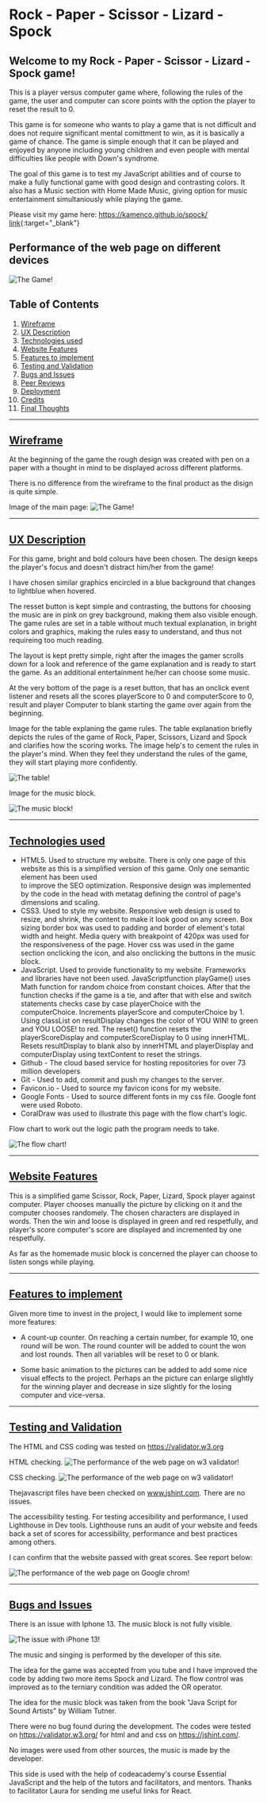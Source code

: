 
# Rock - Paper - Scissor - Lizard - Spock
## Welcome to my Rock - Paper - Scissor - Lizard - Spock game!

This is a player versus computer game where, following the rules of the game, the user and computer can score points 
with the option the player to reset the result to 0.

This game is for someone who wants to play a game that is not difficult and does not require significant mental comittment to win, as it is basically a game of chance. The game is simple enough that it can be played and enjoyed by anyone including young children and even people with mental difficulties like people with Down's syndrome.

The goal of this game is to test my JavaScript abilities and of course to make a fully functional game with good design and contrasting colors. It also has a Music section with Home Made Music, giving option for music entertainment simultaniously while playing the game.

Please visit my game here:
https://kamenco.github.io/spock/ 
[link](https://kamenco.github.io/spock/){:target="_blank"}
## Performance of the web page on different devices

![The Game!](assets/screen_one.png "Screenshop of the game Rock, Scissors, Paper, Lizard and Spock")

## Table of Contents
1. [Wireframe](#wireframe)
2. [UX Description](#ux-description)
3. [Technologies used](#technologies-used)
4. [Website Features](#website-features)
5. [Features to implement](#other-features-to-implement)
6. [Testing and Validation](#testing-and-validation)
7. [Bugs and Issues](#bugs-and-issues)
8. [Peer Reviews](#peer-reviews)
9. [Deployment](#deployment)
10. [Credits](#credits)
11. [Final Thoughts](#final-thoughts-for-pp2)

---

## [Wireframe](#wireframe)

At the beginning of the game the rough design was created with pen on a paper with a thought in mind to be displayed across different platforms.

There is no difference from the wireframe to the final product as the disign is quite simple. 

Image of the main page:
![The Game!](assets/main_page.png "Screenshop of the game Rock, Scissors, Paper, Lizard and Spock")

---

## [UX Description](#ux-description)

For this game, bright and bold colours have been chosen. The design keeps the player's focus and doesn't distract him/her from the game!

I have chosen similar graphics encircled in a blue background that changes to lightblue when hovered.

The resset button is kept simple and contrasting, the buttons for choosing the music are in pink on grey background, making them also visible enough. The game rules are set in a table without much textual explanation, in bright colors and graphics, making the rules easy to understand, and thus not requireing too much reading. 

The layout is kept pretty simple, right after the images the gamer scrolls down for a look and reference of the game explanation and is ready to start the game. As an additional entertainment he/her can choose some music.

At the very bottom of the page is a  reset button, that has an onclick event listener and resets all the scores playerScore to 0 and computerScore to 0, result and player Computer to blank starting the game over again from the beginning. 

Image for the table explaning the game rules.
The table explanation briefly depicts the rules of the game of Rock, Paper, Scissors, Lizard and Spock and clarifies how the scoring works. The image help's to cement the rules in the player's mind. When they feel they understand the rules of the game, they will start playing more confidently.

![The table!](assets/image.png "The table")


Image for the music block.

![The music block!](assets/image_three.png "The music block")

---

## [Technologies used](#technologies-used)

- HTML5. Used to structure my website. There is only one page of this website as this is a simplified version of this game. Only one semantic element has been used <main> to improve the SEO optimization. Responsive design was implemented by the code in the head with metatag defining the control of page's dimensions and scaling.
- CSS3. Used to style my website.  Responsive web design is used to resize, and shrink, the content to make it look good on any screen.  Box sizing border box was used to  padding and border of element's total width and height. Media query with breakpoint of 420px was used for the responsiveness of the page. Hover css was used in the game section onclicking the icon, and also onclicking the buttons in the music block.
- JavaScript. Used to provide functionality to my website. Frameworks and libraries have not been used. JavaScriptfunction playGame() uses Math function for random choice from constant choices. After that the function checks if the game is a tie, and after that with else and switch statements checks case by case playerChoice with the computerChoice. Increments playerScore and computerChoice by 1. Using classList on resultDisplay changes the color of YOU WIN! to green and YOU LOOSE! to red. The reset() function resets the playerScoreDisplay and computerScoreDisplay to 0 using innerHTML. Resets resultDisplay to blank also by innerHTML and playerDisplay and computerDisplay using textContent to reset the strings.
- Github - The cloud based service for hosting repositories for over 73 million developers
- Git - Used to add, commit and push my changes to the server.
- Favicon.io - Used to source my favicon icons for my website.
- Google Fonts - Used to source different fonts in my css file. Google font were used Roboto.
- CoralDraw was used to illustrate this page with the flow chart's logic.
 
Flow chart to work out the logic path the program needs to take.

![The flow chart!](assets/play.png "The illustration")

---
## [Website Features](#website-features)

This is a simplified game Scissor, Rock, Paper, Lizard, Spock player against computer. Player chooses manually the picture by clicking on it and the computer chooses randomely.  The chosen characters are displayed in words. Then the win and loose is displayed in green and red respetfully, and player's score computer's score are displayed and incremented by one respetfully. 

As far as the homemade music block is concerned the player can choose to listen songs while playing.

---

## [Features to implement](#other-features-to-implement)

Given more time to invest in the project, I would like to implement some more features: 

- A count-up counter. On reaching a certain number, for example 10, one round will be won. The round counter will be added to count the won and lost rounds. Then all variables will be reset to 0 or blank.
  
- Some basic animation to the pictures can be added to add some nice visual effects to the project. Perhaps an the picture can enlarge slightly for the winning player and decrease in size slightly for the losing computer and vice-versa.

 ---
 
 ## [Testing and Validation](#testing-and-validation)

 The HTML and CSS coding was tested on https://validator.w3.org

 HTML checking.
![The performance of the web page on w3 validator!](assets/html_check.png "Perform")

CSS checking.
![The performance of the web page on w3 validator!](assets/css_check.png "Perform")

Thejavascript files have been checked on www.jshint.com. There are no issues.

The accessibility testing.
For testing accesibility and performance, I used Lighthouse in Dev tools. 
Lighthouse runs an audit of your website and feeds back a set of scores for accessibility, performance and best practices among others. 

I can confirm that the website passed with great scores. See report below:

![The performance of the web page on Google chrom!](assets/perform.png "Perform")

---
## [Bugs and Issues](#bugs-and-issues)

There is an issue with Iphone 13. The music block is not fully visible.

![The issue with iPhone 13!](assets/bug_phone.png "An issue.")


The music and singing is performed by the developer of this site.


The idea for the game was accepted from you tube and I have improved the code by adding two more items Spock and Lizard. The flow control was improved as to the terniary condition was added the OR operator.

The idea for the music block was taken from the book "Java Script
for Sound Artists" by William Tutner.









There were no bug found during the development. The codes were tested on https://validator.w3.org/ for html and and css on https://jshint.com/.




No images were used from other sources, the music is made by the developer.

This side is used with the help of codeacademy's course Essential JavaScript and the help of the tutors and facilitators, and mentors. Thanks to facilitator Laura for sending me useful links for React.
